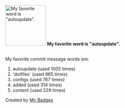 <img src="https://my-badges.github.io/my-badges/favorite-word.png" alt="My favorite word is &quot;autoupdate&quot;." title="My favorite word is &quot;autoupdate&quot;." width="128">
<strong>My favorite word is &quot;autoupdate&quot;.</strong>
<br><br>

My favorite commit message words are:

1. autoupdate (used 1005 times)
2. 'dotfiles' (used 965 times)
3. configs (used 767 times)
4. added (used 314 times)
5. content (used 229 times)


Created by <a href="https://github.com/my-badges/my-badges">My Badges</a>